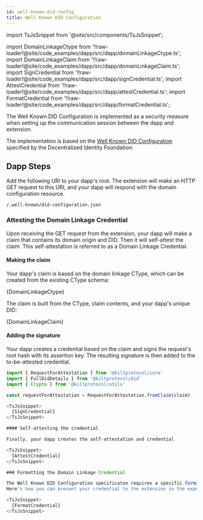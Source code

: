 ```yaml
---
id: well-known-did-config
title: Well Known DID Configuration
---
```


import TsJsSnippet from '@site/src/components/TsJsSnippet';

import DomainLinkageCtype from '!!raw-loader!@site/code_examples/dapp/src/dapp/domainLinkageCtype.ts';
import DomainLinkageClaim from '!!raw-loader!@site/code_examples/dapp/src/dapp/domainLinkageClaim.ts';
import SignCredential from '!!raw-loader!@site/code_examples/dapp/src/dapp/signCredential.ts';
import AttestCredential from '!!raw-loader!@site/code_examples/dapp/src/dapp/attestCredential.ts';
import FormatCredential from '!!raw-loader!@site/code_examples/dapp/src/dapp/formatCredential.ts';

The Well Known DID Configuration is implemented as a security measure when setting up the communication session between the dapp and extension.

The implementation is based on the [Well Known DID Configuration](https://identity.foundation/.well-known/resources/did-configuration/) specified by the Decentralized Identity Foundation:

## Dapp Steps

Add the following URI to your dapp's root.
The extension will make an HTTP GET request to this URI, and your dapp will respond with the domain configuration resource.

`/.well-known/did-configuration.json`

### Attesting the Domain Linkage Credential

Upon receiving the GET request from the extension, your dapp will make a claim that contains its domain origin and DID.
Then it will self-attest the claim.
This self-attestation is referred to as a Domain Linkage Credential.

#### Making the claim

Your dapp's claim is based on the domain linkage CType, which can be created from the existing CType schema:

<TsJsSnippet>
  {DomainLinkageCtype}
</TsJsSnippet>

The claim is built from the CType, claim contents, and your dapp's unique DID:

<TsJsSnippet>
  {DomainLinkageClaim}
</TsJsSnippet>

#### Adding the signature

Your dapp creates a credential based on the claim and signs the request's root hash with its assertion key.
The resulting signature is then added to the to-be-attested credential.

```ts
import { RequestForAttestation } from '@kiltprotocol/core'
import { FullDidDetails } from '@kiltprotocol/did'
import { Crypto } from '@kiltprotocol/utils'

const requestForAttestation = RequestForAttestation.fromClaim(claim)

<TsJsSnippet>
  {SignCredential}
</TsJsSnippet>

#### Self-attesting the credential

Finally, your dapp creates the self-attestation and credential

<TsJsSnippet>
  {AttestCredential}
</TsJsSnippet>

### Formatting the Domain Linkage Credential

The Well Known DID Configuration specificaton requires a specific format (JSON-LD) for the domain linkage credential.
Here's how you can present your credential to the extension in the expected format.

<TsJsSnippet>
  {FormatCredential}
</TsJsSnippet>

